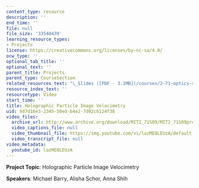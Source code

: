 ```yaml
---
content_type: resource
description: ''
end_time: ''
file: null
file_size: '33540439'
learning_resource_types:
- Projects
license: https://creativecommons.org/licenses/by-nc-sa/4.0/
ocw_type: ''
optional_tab_title: ''
optional_text: ''
parent_title: Projects
parent_type: CourseSection
related_resources_text: "\_Slides ([PDF - 3.1MB](/courses/2-71-optics-spring-2009/resources/mit2_71s09_sw05))"
resource_index_text: ''
resourcetype: Video
start_time: ''
title: Holographic Particle Image Velocimetry
uid: 9d7d16e3-2345-50ed-b4e2-7d02c6124f38
video_files:
  archive_url: http://www.archive.org/download/MIT2_71S09/MIT2_71S09proj5_300k.mp4
  video_captions_file: null
  video_thumbnail_file: https://img.youtube.com/vi/lazME0LEUzA/default.jpg
  video_transcript_file: null
video_metadata:
  youtube_id: lazME0LEUzA
---
```


**Project Topic**: Holographic Particle Image Velocimetry

**Speakers**: Michael Barry, Alisha Schor, Anna Shih

